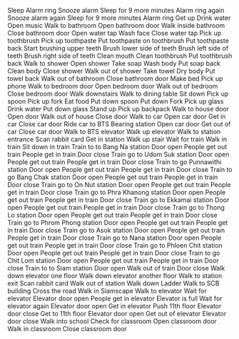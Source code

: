 Sleep
Alarm ring
Snooze alarm
Sleep for 9 more minutes
Alarm ring again
Snooze alarm again
Sleep for 9 more minutes
Alarm ring
Get up
Drink water
Open music
Walk to bathroom
Open bathroom door
Walk inside bathroom
Close bathroom door
Open water tap
Wash face
Close water tap
Pick up toothbrush
Pick up toothpaste
Put toothpaste on toothbrush
Put toothpaste back
Start brushing upper teeth
Brush lower side of teeth
Brush left side of teeth
Brush right side of teeth
Clean mouth
Clean toothbrush
Put toothbrush back
Walk to shower
Open shower
Take soap
Wash body
Put soap back
Clean body
Close shower
Walk out of shower
Take towel
Dry body
Put towel back
Walk out of bathroom
Close bathroom door
Make bed
Pick up phone
Walk to bedroom door
Open bedroom door
Walk out of bedroom
Close bedroom door
Walk downstairs
Walk to dining table
Sit down
Pick up spoon
Pick up fork
Eat food
Put down spoon
Put down Fork
Pick up glass
Drink water
Put down glass
Stand up
Pick up backpack
Walk to house door
Open door
Walk out of house
Close door
Walk to car
Open car door
Get in car
Close car door
Ride car to BTS Bearing station
Open car door
Get out of car
Close car door
Walk to BTS elevator
Walk up elevator
Walk to station entrance
Scan rabbit card
Get in station
Walk up stair
Wait for train
Walk in train
Sit down in train
Train to to Bang Na station
Door open
People get out train
People get in train
Door close
Train go to Udom Suk station
Door open
People get out train
People get in train
Door close
Train to go Punnawithi station
Door open
People get out train
People get in train
Door close
Train to go Bang Chak station
Door open
People get out train
People get in train
Door close
Train go to On Nut station
Door open
People get out train
People get in train
Door close
Train go to Phra Khanong station
Door open
People get out train
People get in train
Door close
Train go to Ekkamai station
Door open
People get out train
People get in train
Door close
Train go to Thong Lo station
Door open
People get out train
People get in train
Door close
Train go to Phrom Phong station
Door open
People get out train
People get in train
Door close
Train go to Asok station
Door open
People get out train
People get in train
Door close
Train go to Nana station
Door open
People get out train
People get in train
Door close
Train go to Phloen Chit station
Door open
People get out train
People get in train
Door close
Train to go Chit Lom station
Door open
People get out train
People get in train
Door close
Train to to Siam station
Door open 
Walk out of train
Door close
Walk down elevator one floor
Walk down elevator another floor
Walk to station exit
Scan rabbit card
Walk out of station
Walk down Ladder
Walk to SCB building
Cross the road
Walk in Siamscape
Walk to elevator
Wait for elevator
Elevator door open
People get in elevator
Elevator is full
Wait for elevator again
Elevator door open
Get in elevator
Push 11th floor
Elevator door close
Get to 11th floor
Elevator door open
Get out of elevator
Elevator door close
Walk into school
Check for classroom
Open classroom door
Walk in classroom
Close classroom door
